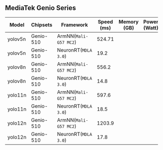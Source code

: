 ## MediaTek Genio Series
  
  | Model   |     Chipsets          |    Framework                |    Speed (ms) |   Memory (GB) |  Power (Watt) |     Temp (°C)    |
  |---------|-----------------------|-----------------------------|---------------|---------------|---------------|------------------|
  | yolov5n  |  Genio-510 | ArmNN(`Mali-G57 MC2`)       |  524.71   |           |               |                  |
  | yolov5n  |  Genio-510 | NeuronRT(`MDLA 3.0`)        |  19.2   |           |               |                  |
  | yolov8n  |  Genio-510 | ArmNN(`Mali-G57 MC2`)       |  556.2  |           |               |                  |
  | yolov8n  |  Genio-510 | NeuronRT(`MDLA 3.0`)        |  14.8   |           |               |                  |
  | yolo11n  |  Genio-510 | ArmNN(`Mali-G57 MC2`)       |  597.6  |           |               |                  |
  | yolo11n  |  Genio-510 | NeuronRT(`MDLA 3.0`)        |  18.5   |           |               |                  |
  | yolo12n |  Genio-510 | ArmNN(`Mali-G57 MC2`)        |  1203.9 |           |               |                  |
  | yolo12n |  Genio-510 | NeuronRT(`MDLA 3.0`)         |  17.8   |           |               |                  |
